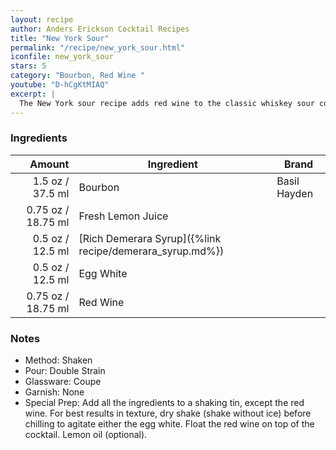 ```yaml
---
layout: recipe
author: Anders Erickson Cocktail Recipes
title: "New York Sour"
permalink: "/recipe/new_york_sour.html"
iconfile: new_york_sour
stars: 5
category: "Bourbon, Red Wine "
youtube: "D-hCgKtMIAQ"
excerpt: |
  The New York sour recipe adds red wine to the classic whiskey sour cocktail for a playful and fruity twist on a household favorite.
---
```


### Ingredients

|  Amount | Ingredient                                               | Brand        |
| ------: | -------------------------------------------------------- | ------------ |
|  1.5 oz / 37.5 ml | Bourbon                                                  | Basil Hayden |
| 0.75 oz / 18.75 ml | Fresh Lemon Juice                                        |
|  0.5 oz / 12.5 ml | [Rich Demerara Syrup]({%link recipe/demerara_syrup.md%}) |
|  0.5 oz / 12.5 ml | Egg White                                                |
| 0.75 oz / 18.75 ml | Red Wine                                                 |

### Notes

- Method: Shaken
- Pour: Double Strain
- Glassware: Coupe
- Garnish: None
- Special Prep: Add all the ingredients to a shaking tin, except the red wine. For best results in texture, dry shake (shake without ice) before chilling to agitate either the egg white. Float the red wine on top of the cocktail. Lemon oil (optional).
